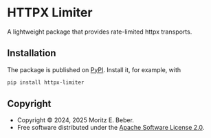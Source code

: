 # HTTPX Limiter

A lightweight package that provides rate-limited httpx transports.

## Installation

The package is published on [PyPI](https://pypi.org/project/httpx-limiter/).
Install it, for example, with

```sh
pip install httpx-limiter
```

## Copyright

- Copyright © 2024, 2025 Moritz E. Beber.
- Free software distributed under the [Apache Software License
  2.0](https://www.apache.org/licenses/LICENSE-2.0.html).

